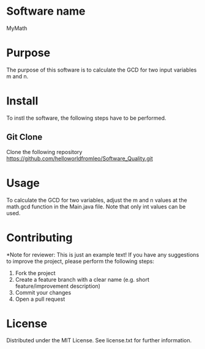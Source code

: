 <!--
SPDX-FileCopyrightText: 2024 Leonhard Blank <leonhardblank@outlook.de

SPDX-License-Identifier: HPND-MIT_disclaimer
-->

# Software name
MyMath 
# Purpose 
The purpose of this software is to calculate the GCD for two input variables m and n. 
# Install
To instl the software, the following steps have to be performed. 
## Git Clone 
Clone the following repository
https://github.com/helloworldfromleo/Software_Quality.git
# Usage
To calculate the GCD for two variables, adjust the m and n values at the math.gcd function in the Main.java file. Note that only int values can be used.    
# Contributing
*Note for reviewer: This is just an example text!
If you have any suggestions to improve the project, please perform the following steps: 
1.  Fork the project
2.  Create a feature branch with a clear name (e.g. short feature/improvement description)
3.  Commit your changes 
4.  Open a pull request
# License
Distributed under the MIT License. See license.txt for further information.